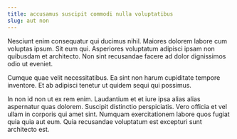 ```yaml
---
title: accusamus suscipit commodi nulla voluptatibus
slug: aut non
---
```


Nesciunt enim consequatur qui ducimus nihil. Maiores dolorem labore cum voluptas ipsum. Sit eum qui. Asperiores voluptatum adipisci ipsam non quibusdam et architecto. Non sint recusandae facere ad dolor dignissimos odio ut eveniet.

Cumque quae velit necessitatibus. Ea sint non harum cupiditate tempore inventore. Et ab adipisci tenetur ut quidem sequi qui possimus.

In non id non ut ex rem enim. Laudantium et et iure ipsa alias alias aspernatur quas dolorem. Suscipit distinctio perspiciatis. Vero officia et vel ullam in corporis qui amet sint. Numquam exercitationem labore quos fugiat quia quia aut eum. Quia recusandae voluptatum est excepturi sunt architecto est.
